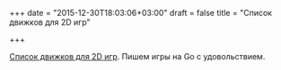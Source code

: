 +++
date = "2015-12-30T18:03:06+03:00"
draft = false
title = "Список движков для 2D игр"

+++

<p><a href="https://blog.gopheracademy.com/advent-2015/2d-games/">Список движков для 2D игр</a>. Пишем игры на Go с удовольствием.</p>

